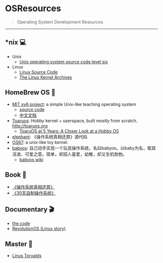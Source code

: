# OSResources

> Operating System Development Resources

<hr>

## *nix  💻
+ Unix
    - [Unix operating system source code level six](http://v6.cuzuco.com/)
+ Linux
    - [Linux Source Code](https://github.com/torvalds/linux)
    - [The Linux Kernel Archives](https://www.kernel.org/)

## HomeBrew OS 🍺
+ [MIT xv6 project](https://pdos.csail.mit.edu/6.828/2012/xv6.html): a simple Unix-like teaching operating system
    - [source code](https://github.com/mit-pdos/xv6-public)
    - [中文文档](https://github.com/ranxian/xv6-chinese)
+ [Toaruos](https://github.com/klange/toaruos): Hobby kernel + userspace, built mostly from scratch. http://toaruos.org
    - [ToaruOS at 5 Years: A Closer Look at a Hobby OS](https://www.youtube.com/watch?v=Wp5kl-NfpM8)
+ [elephant](https://github.com/elephantos/elephant): 《操作系统真相还原》源代码
+ [OS67](https://github.com/LastAvenger/OS67): a unix-like toy kernel.
+ [babyos](https://github.com/guzhoudiaoke/babyos): 自己动手实现一个玩具操作系统，名曰babyos。以baby为名，取其活泼、可爱之意。简单，却招人喜爱，幼稚，却又生机勃勃。
    + [babyos wiki](https://github.com/guzhoudiaoke/babyos/wiki)

## Book 📖
+ [《操作系统真相还原》](www.epubit.com.cn/article/465)
+ [《30天自制操作系统》](https://book.douban.com/subject/11530329/)

## Documentary 🎬
+ [the code](https://www.youtube.com/watch?v=XMm0HsmOTFI)
+ [RevolutionOS (Linux story)](https://www.youtube.com/watch?v=iBVgcjhYV2A)

## Master 👼

+ [Linus Torvalds](https://github.com/torvalds)

